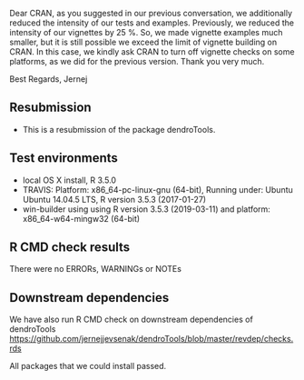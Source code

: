 Dear CRAN, as you suggested in our previous conversation, we additionally reduced the intensity of our tests and examples. Previously, we reduced the intensity of our vignettes by 25 %. So, we made vignette examples much smaller, but it is still possible we exceed the limit of vignette building on CRAN. In this case, we kindly ask CRAN to turn off vignette checks on some platforms, as we did for the previous version. Thank you very much.

Best Regards,
Jernej 

##  Resubmission
* This is a resubmission of the package dendroTools.

## Test environments
* local OS X install, R 3.5.0
* TRAVIS: Platform: x86_64-pc-linux-gnu (64-bit), Running under: Ubuntu Ubuntu 14.04.5 LTS, R version 3.5.3 (2017-01-27)
* win-builder using using R version 3.5.3 (2019-03-11) and platform: x86_64-w64-mingw32 (64-bit)

## R CMD check results
There were no ERRORs, WARNINGs or NOTEs

## Downstream dependencies
We have also run R CMD check on downstream dependencies of dendroTools
https://github.com/jernejjevsenak/dendroTools/blob/master/revdep/checks.rds

All packages that we could install passed. 
